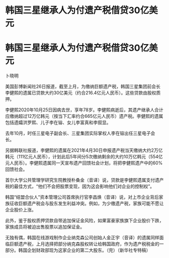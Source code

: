 # 韩国三星继承人为付遗产税借贷30亿美元

# 韩国三星继承人为付遗产税借贷30亿美元

卜晓明

美国彭博新闻社26日报道，截至上月，为缴纳巨额遗产税，韩国三星集团前会长李健熙的遗属已贷款大约30亿美元（约合216.4亿元人民币）。这些贷款由股权质押。

李健熙2020年10月25日因病去世，享年78岁。李健熙病逝后，其遗产继承人合计应缴纳超过12万亿韩元（按当下汇率约合665亿元人民币）遗产税。李健熙的遗属包括遗孀洪罗熙、儿子李在镕、女儿李富真和李叙显。

去年10月，时任三星电子副会长、三星集团实际掌权人李在镕出任三星电子会长。

另据韩联社报道，李健熙的遗属在2021年4月30日申报遗产税当天缴纳大约2万亿韩元（111亿元人民币），计划此后5年间分5次缴纳剩余的大约10万亿韩元（554亿元人民币）。李健熙遗属同一天宣布遗产回馈社会计划，将把李健熙遗产中的60%回馈社会。

首尔大学公共管理学研究生院教授朴桑金（音译）说，贷款是李健熙遗属支付遗产税的最佳方式，“他们不会把股票变现，因为这会影响他们对企业的控制权”。

韩国“结盟合伙人”资本管理公司首席执行官李昌焕（音译）说，对上市企业背后家族征收巨额遗产税会与股东发生利益冲突。例如，为少缴遗产税，家族可能不愿让企业股价上涨。

此外，鉴于股权质押贷款自带追加保证金风险，如果富豪家族旗下企业股价下跌，家族成员将被迫出售股票以追加保证金。

无独有偶，韩国在线游戏制作企业纳克森公司创始人金正宇（音译）的遗属同样面临巨额遗产税，上月选择把部分纳克森股权转让给韩国政府，作为遗产税税金的一部分。韩国企划财政部现为这家企业的第二大股东。（完）（新华社专特稿）

